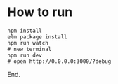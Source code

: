 # How to run

    npm install
    elm package install
    npm run watch
    # new terminal
    npm run dev
    # open http://0.0.0.0:3000/?debug

End.

